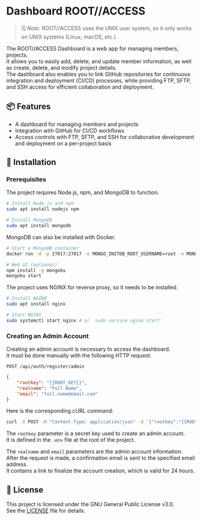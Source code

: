 # Dashboard ROOT//ACCESS

> 🗒️ *Note:* ROOT//ACCESS uses the UNIX user system, so it only works on UNIX systems (Linux, macOS, etc.).

The ROOT//ACCESS Dashboard is a web app for managing members, projects. \
It allows you to easily add, delete, and update member information, as well as create, delete, and modify project details. \
The dashboard also enables you to link GitHub repositories for continuous integration and deployment (CI/CD) processes, while providing FTP, SFTP, and SSH access for efficient collaboration and deployment.

## 📦 Features

- A dashboard for managing members and projects
- Integration with GitHub for CI/CD workflows
- Access controls with FTP, SFTP, and SSH for collaborative development and deployment on a per-project basis

## 🚀 Installation

### Prerequisites

The project requires Node.js, npm, and MongoDB to function.

```bash
# Install Node.js and npm
sudo apt install nodejs npm

# Install MongoDB
sudo apt install mongodb
```

MongoDB can also be installed with Docker.

```bash
# Start a MongoDB container
docker run -d -p 27017:27017 -e MONGO_INITDB_ROOT_USERNAME=root -e MONGO_INITDB_ROOT_PASSWORD=root --name root-mongodb mongo

# Web UI (optional)
npm install -g mongoku
mongoku start
```

The project uses NGINX for reverse proxy, so it needs to be installed.

```bash
# Install NGINX
sudo apt install nginx

# Start NGINX
sudo systemctl start nginx # or `sudo service nginx start`
```

### Creating an Admin Account

Creating an admin account is necessary to access the dashboard. \
It must be done manually with the following HTTP request:

```http
POST /api/auth/register/admin
```

```json
{
    "rootkey": "{{ROOT_KEY}}",
    "realname": "Full Name",
    "email": "full.name@email.com"
}
```

Here is the corresponding cURL command:

```bash
curl -X POST -H "Content-Type: application/json" -d '{"rootkey":"{{ROOT_KEY}}","realname":"Full Name","email":"{{EMAIL}}"}' {{BASE_URL}}/api/auth/register/admin
```

The `rootkey` parameter is a secret key used to create an admin account. \
It is defined in the `.env` file at the root of the project.

The `realname` and `email` parameters are the admin account information. \
After the request is made, a confirmation email is sent to the specified email address. \
It contains a link to finalize the account creation, which is valid for 24 hours.

## 📄 License

This project is licensed under the GNU General Public License v3.0.\
See the [LICENSE](./LICENSE) file for details.
